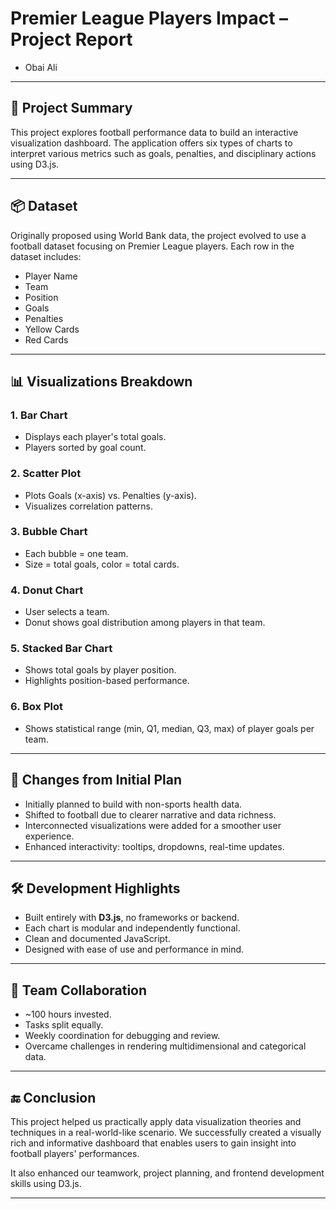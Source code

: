 # Premier League Players Impact – Project Report

- Obai Ali 

---

## 🧠 Project Summary

This project explores football performance data to build an interactive visualization dashboard. The application offers six types of charts to interpret various metrics such as goals, penalties, and disciplinary actions using D3.js.

---

## 📦 Dataset

Originally proposed using World Bank data, the project evolved to use a football dataset focusing on Premier League players. Each row in the dataset includes:

- Player Name
- Team
- Position
- Goals
- Penalties
- Yellow Cards
- Red Cards

---

## 📊 Visualizations Breakdown

### 1. **Bar Chart**

- Displays each player's total goals.
- Players sorted by goal count.

### 2. **Scatter Plot**

- Plots Goals (x-axis) vs. Penalties (y-axis).
- Visualizes correlation patterns.

### 3. **Bubble Chart**

- Each bubble = one team.
- Size = total goals, color = total cards.

### 4. **Donut Chart**

- User selects a team.
- Donut shows goal distribution among players in that team.

### 5. **Stacked Bar Chart**

- Shows total goals by player position.
- Highlights position-based performance.

### 6. **Box Plot**

- Shows statistical range (min, Q1, median, Q3, max) of player goals per team.

---

## 🔁 Changes from Initial Plan

- Initially planned to build with non-sports health data.
- Shifted to football due to clearer narrative and data richness.
- Interconnected visualizations were added for a smoother user experience.
- Enhanced interactivity: tooltips, dropdowns, real-time updates.

---

## 🛠 Development Highlights

- Built entirely with **D3.js**, no frameworks or backend.
- Each chart is modular and independently functional.
- Clean and documented JavaScript.
- Designed with ease of use and performance in mind.

---

## 👥 Team Collaboration

- ~100 hours invested.
- Tasks split equally.
- Weekly coordination for debugging and review.
- Overcame challenges in rendering multidimensional and categorical data.

---

## 🔚 Conclusion

This project helped us practically apply data visualization theories and techniques in a real-world-like scenario. We successfully created a visually rich and informative dashboard that enables users to gain insight into football players' performances.

It also enhanced our teamwork, project planning, and frontend development skills using D3.js.

---
